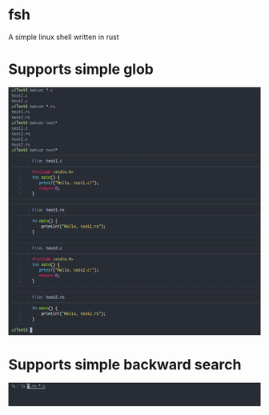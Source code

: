 # fsh
A simple linux shell written in rust

# Supports simple glob
![](assets/glob.png)

# Supports simple backward search
![](assets/search.png)